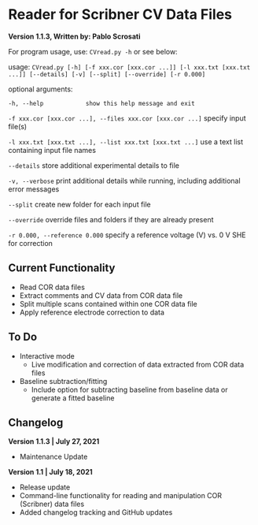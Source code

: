# Reader for Scribner CV Data Files

**Version 1.1.3, Written by: Pablo Scrosati**

For program usage, use: `CVread.py -h` or see below:

usage: `CVread.py [-h] [-f xxx.cor [xxx.cor ...]] [-l xxx.txt [xxx.txt ...]] [--details] [-v] [--split] [--override] [-r 0.000]`

optional arguments:

`-h, --help            show this help message and exit`

`-f xxx.cor [xxx.cor ...], --files xxx.cor [xxx.cor ...]` specify input file(s)

`-l xxx.txt [xxx.txt ...], --list xxx.txt [xxx.txt ...]` use a text list containing input file names

`--details` store additional experimental details to file

`-v, --verbose` print additional details while running, including additional error messages

`--split` create new folder for each input file

`--override` override files and folders if they are already present

`-r 0.000, --reference 0.000` specify a reference voltage (V) vs. 0 V SHE for correction

## Current Functionality

* Read COR data files
* Extract comments and CV data from COR data file
* Split multiple scans contained within one COR data file
* Apply reference electrode correction to data

## To Do

* Interactive mode
    * Live modification and correction of data extracted from COR data files
* Baseline subtraction/fitting
    * Include option for subtracting baseline from baseline data or generate a fitted baseline

## Changelog

**Version 1.1.3 | July 27, 2021**
* Maintenance Update

**Version 1.1 | July 18, 2021**
* Release update
* Command-line functionality for reading and manipulation COR (Scribner) data files
* Added changelog tracking and GitHub updates